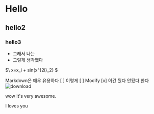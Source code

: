 # Hello
## hello2
### hello3
- 그래서 나는
- 그렇게 생각했다

$\ x=x_i + sin(x^{2i}_2) $

Markdown은 매우 유용하다
[ ] 이렇게
[ ] Modify
[x] 이건 됬다 안됬다 한다
 ![download](/assets/download.jpg)

 wow It's very awesome.

 I loves you
